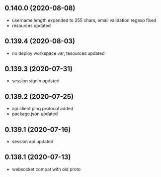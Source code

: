 ## 0.140.0 (2020-08-08)

-   username length expanded to 255 chars, email validation regexp fixed
-   resources updated

## 0.139.4 (2020-08-03)

-   no deploy workspace var, tesources updated

## 0.139.3 (2020-07-31)

-   session signin updated

## 0.139.2 (2020-07-25)

-   api client ping protocol added
-   package.json updated

## 0.139.1 (2020-07-16)

-   session api updated

## 0.138.1 (2020-07-13)

-   websocket compat with old proto
